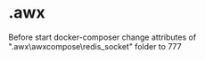 # .awx
Before start docker-composer change attributes of ".awx\awxcompose\redis_socket" folder to 777
